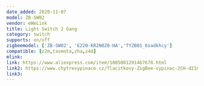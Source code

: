 ```yaml
---
date_added: 2020-11-07
model: ZB-SW02
vendor: eWeLink
title: Light Switch 2 Gang
category: switch
supports: on/off
zigbeemodel: ['ZB-SW02', 'E220-KR2N0Z0-HA','TYZB01_6sadkhcy']
compatible: [z2m,tasmota,zha,z4d]
mlink: 
link: https://www.aliexpress.com/item/1005001291467678.html
link2: https://www.chytrevypinace.cz/Tlacitkovy-ZigBee-vypinac-2CH-d210.htm
link3: 
---
```


